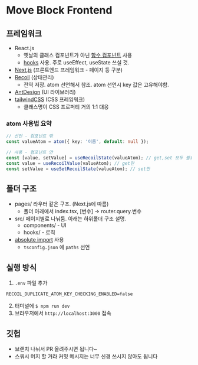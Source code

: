 # Move Block Frontend

## 프레임워크

- React.js
  - 옛날의 클래스 컴포넌트가 아닌 [함수 컴포넌트](https://ko.reactjs.org/docs/components-and-props.html#function-and-class-components) 사용
  - [hooks](https://ko.reactjs.org/docs/hooks-state.html) 사용. 주로 useEffect, useState 쓰실 것.
- [Next.js](https://nextjs.org/docs/basic-features/pages) (프론트엔드 프레임워크 - 페이지 등 구분)
- [Recoil](https://recoiljs.org/docs/basic-tutorial/atoms) (상태관리)
  - 전역 저장. atom 선언해서 참조. atom 선언시 key 값은 고유해야함.
- [AntDesign](https://ant.design/components/overview) (UI 라이브러리)
- [tailwindCSS](https://tailwindcss.com/docs) (CSS 프레임워크)
  - 클래스명이 CSS 프로퍼티 거의 1:1 대응

### atom 사용법 요약

```typescript
// 선언 - 컴포넌트 밖
const valueAtom = atom({ key: '이름', default: null });

// 사용 - 컴포넌트 안
const [value, setValue] = useRecoilState(valueAtom); // get,set 모두 필요할 때
const value = useRecoilValue(valueAtom); // get만
const setValue = useSetRecoilState(valueAtom); // set만
```

## 폴더 구조

- pages/ 라우터 같은 구조. (Next.js에 따름)
  - 폴더 아래에서 index.tsx, [변수] -> router.query.변수
- src/ 페이지별로 나눠둠. 아래는 하위폴더 구조 설명.
  - components/ - UI
  - hooks/ - 로직
- [absolute import](https://create-react-app.dev/docs/importing-a-component/#absolute-imports) 사용
  - `tsconfig.json` 에 `paths` 선언

## 실행 방식

1. `.env` 파일 추가

```
RECOIL_DUPLICATE_ATOM_KEY_CHECKING_ENABLED=false
```

2. 터미널에 `$ npm run dev`
3. 브라우저에서 `http://localhost:3000` 접속

## 깃헙

- 브랜치 나눠서 PR 올려주시면 됩니다~
- 스쿼시 머지 할 거라 커밋 메시지는 너무 신경 쓰시지 않아도 됩니다
